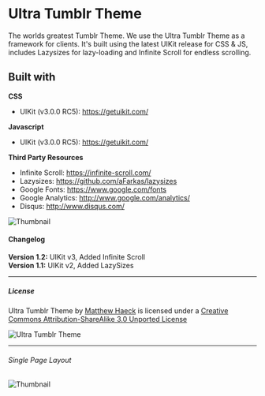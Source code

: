 # Ultra Tumblr Theme #

The worlds greatest Tumblr Theme. We use the Ultra Tumblr Theme as a framework for clients. It's built using the latest UIKit release for CSS & JS, includes Lazysizes for lazy-loading and Infinite Scroll for endless scrolling.

## Built with ##

**CSS**

* UIKit (v3.0.0 RC5): https://getuikit.com/


**Javascript**  

* UIKit (v3.0.0 RC5): https://getuikit.com/


**Third Party Resources**

* Infinite Scroll: https://infinite-scroll.com/
* Lazysizes: https://github.com/aFarkas/lazysizes
* Google Fonts: https://www.google.com/fonts
* Google Analytics: http://www.google.com/analytics/
* Disqus: http://www.disqus.com/


![Thumbnail](http://haeck.s3.amazonaws.com/ultra/ultra-tumblr-theme-haeck-design.png)


#### Changelog ####

**Version 1.2:** UIKit v3, Added Infinite Scroll  
**Version 1.1:** UIKit v2, Added LazySizes

---

##### License #####

<span xmlns:dct="http://purl.org/dc/terms/" href="http://purl.org/dc/dcmitype/StillImage" property="dct:title" rel="dct:type">Ultra Tumblr Theme</span> by [Matthew Haeck](https://haeckdesign.com/freebies) is licensed under a [Creative Commons Attribution-ShareAlike 3.0 Unported License](https://creativecommons.org/licenses/by-sa/3.0/deed.en_US)

![Ultra Tumblr Theme](https://licensebuttons.net/l/by-sa/3.0/80x15.png)

---

###### Single Page Layout ######

![Thumbnail](http://haeck.s3.amazonaws.com/ultra/ultra-tumblr-theme-haeck-design-post.png)
